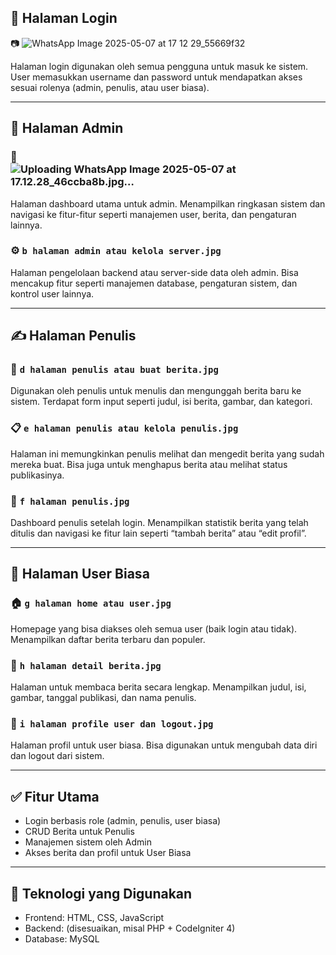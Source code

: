## 🔐 Halaman Login
📷 ![WhatsApp Image 2025-05-07 at 17 12 29_55669f32](https://github.com/user-attachments/assets/2272fee3-6d97-4252-8970-bb294d1556ce)

Halaman login digunakan oleh semua pengguna untuk masuk ke sistem. User memasukkan username dan password untuk mendapatkan akses sesuai rolenya (admin, penulis, atau user biasa).

---

## 👑 Halaman Admin

### 📄 ![Uploading WhatsApp Image 2025-05-07 at 17.12.28_46ccba8b.jpg…]()

Halaman dashboard utama untuk admin. Menampilkan ringkasan sistem dan navigasi ke fitur-fitur seperti manajemen user, berita, dan pengaturan lainnya.

### ⚙️ `b halaman admin atau kelola server.jpg`
Halaman pengelolaan backend atau server-side data oleh admin. Bisa mencakup fitur seperti manajemen database, pengaturan sistem, dan kontrol user lainnya.

---

## ✍️ Halaman Penulis

### 📝 `d halaman penulis atau buat berita.jpg`
Digunakan oleh penulis untuk menulis dan mengunggah berita baru ke sistem. Terdapat form input seperti judul, isi berita, gambar, dan kategori.

### 📋 `e halaman penulis atau kelola penulis.jpg`
Halaman ini memungkinkan penulis melihat dan mengedit berita yang sudah mereka buat. Bisa juga untuk menghapus berita atau melihat status publikasinya.

### 🧭 `f halaman penulis.jpg`
Dashboard penulis setelah login. Menampilkan statistik berita yang telah ditulis dan navigasi ke fitur lain seperti “tambah berita” atau “edit profil”.

---

## 👥 Halaman User Biasa

### 🏠 `g halaman home atau user.jpg`
Homepage yang bisa diakses oleh semua user (baik login atau tidak). Menampilkan daftar berita terbaru dan populer.

### 📖 `h halaman detail berita.jpg`
Halaman untuk membaca berita secara lengkap. Menampilkan judul, isi, gambar, tanggal publikasi, dan nama penulis.

### 🙍 `i halaman profile user dan logout.jpg`
Halaman profil untuk user biasa. Bisa digunakan untuk mengubah data diri dan logout dari sistem.

---

## ✅ Fitur Utama

- Login berbasis role (admin, penulis, user biasa)
- CRUD Berita untuk Penulis
- Manajemen sistem oleh Admin
- Akses berita dan profil untuk User Biasa

---

## 🚧 Teknologi yang Digunakan

- Frontend: HTML, CSS, JavaScript
- Backend: (disesuaikan, misal PHP + CodeIgniter 4)
- Database: MySQL
